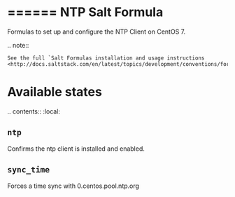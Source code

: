 ======
NTP Salt Formula
======

Formulas to set up and configure the NTP Client on CentOS 7.

.. note::

    See the full `Salt Formulas installation and usage instructions
    <http://docs.saltstack.com/en/latest/topics/development/conventions/formulas.html>`_.

Available states
================

.. contents::
    :local:

``ntp``
----------

Confirms the ntp client is installed and enabled.

``sync_time``
-----------------

Forces a time sync with 0.centos.pool.ntp.org


